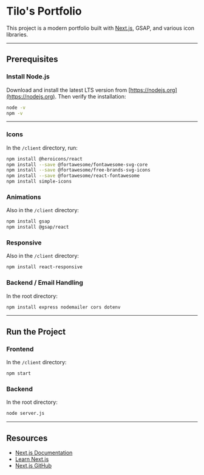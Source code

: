 # Tilo's Portfolio

This project is a modern portfolio built with [Next.js](https://nextjs.org), GSAP, and various icon libraries.

---

## Prerequisites

### Install Node.js

Download and install the latest LTS version from [https://nodejs.org](https://nodejs.org). Then verify the installation:

```bash
node -v
npm -v
```

---

### Icons

In the `/client` directory, run:

```bash
npm install @heroicons/react
npm install --save @fortawesome/fontawesome-svg-core
npm install --save @fortawesome/free-brands-svg-icons
npm install --save @fortawesome/react-fontawesome
npm install simple-icons
```

### Animations

Also in the `/client` directory:

```bash
npm install gsap
npm install @gsap/react
```

### Responsive

Also in the `/client` directory:

```bash
npm install react-responsive
```

### Backend / Email Handling

In the root directory:

```bash
npm install express nodemailer cors dotenv
```

---

## Run the Project

### Frontend

In the `/client` directory:

```bash
npm start
```

### Backend

In the root directory:

```bash
node server.js
```

---

## Resources

- [Next.js Documentation](https://nextjs.org/docs)
- [Learn Next.js](https://nextjs.org/learn)
- [Next.js GitHub](https://github.com/vercel/next.js)
